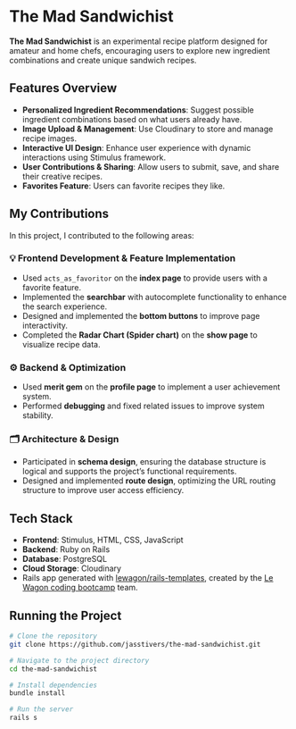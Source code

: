 # The Mad Sandwichist  

**The Mad Sandwichist** is an experimental recipe platform designed for amateur and home chefs, encouraging users to explore new ingredient combinations and create unique sandwich recipes.  

## Features Overview  

- **Personalized Ingredient Recommendations**: Suggest possible ingredient combinations based on what users already have.  
- **Image Upload & Management**: Use Cloudinary to store and manage recipe images.  
- **Interactive UI Design**: Enhance user experience with dynamic interactions using Stimulus framework.  
- **User Contributions & Sharing**: Allow users to submit, save, and share their creative recipes.  
- **Favorites Feature**: Users can favorite recipes they like.  

## My Contributions  

In this project, I contributed to the following areas:  

### 💡 **Frontend Development & Feature Implementation**  

- Used `acts_as_favoritor` on the **index page** to provide users with a favorite feature.  
- Implemented the **searchbar** with autocomplete functionality to enhance the search experience.  
- Designed and implemented the **bottom buttons** to improve page interactivity.  
- Completed the **Radar Chart (Spider chart)** on the **show page** to visualize recipe data.  

### ⚙️ **Backend & Optimization**  

- Used **merit gem** on the **profile page** to implement a user achievement system.  
- Performed **debugging** and fixed related issues to improve system stability.  

### 🗂 **Architecture & Design**  

- Participated in **schema design**, ensuring the database structure is logical and supports the project’s functional requirements.  
- Designed and implemented **route design**, optimizing the URL routing structure to improve user access efficiency.  

## Tech Stack  

- **Frontend**: Stimulus, HTML, CSS, JavaScript  
- **Backend**: Ruby on Rails  
- **Database**: PostgreSQL  
- **Cloud Storage**: Cloudinary  
- Rails app generated with [lewagon/rails-templates](https://github.com/lewagon/rails-templates), created by the [Le Wagon coding bootcamp](https://www.lewagon.com) team.
  
## Running the Project  

```sh
# Clone the repository
git clone https://github.com/jasstivers/the-mad-sandwichist.git  

# Navigate to the project directory
cd the-mad-sandwichist  

# Install dependencies
bundle install  

# Run the server
rails s  


